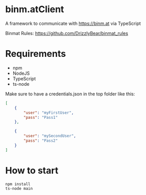 # binm.atClient

A framework to communicate with https://binm.at via TypeScript

Binmat Rules: https://github.com/DrizzlyBear/binmat_rules

# Requirements

* npm
* NodeJS
* TypeScript
* ts-node

Make sure to have a credentials.json in the top folder like this:
```json
[
    {
        "user": "myFirstUser",
        "pass": "Pass1"
    },

    {
        "user": "mySecondUser",
        "pass": "Pass2"
    }
]
```

# How to start

```sh
npm install
ts-node main
```
